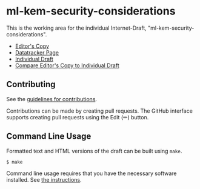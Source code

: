 # ml-kem-security-considerations

This is the working area for the individual Internet-Draft, "ml-kem-security-considerations".

* [Editor's Copy](https://sfluhrer.github.io/ml-kem-security-considerations/#go.draft-sfluhrer-cfrg-ml-kem-security-considerations.html)
* [Datatracker Page](https://datatracker.ietf.org/doc/draft-sfluhrer-cfrg-ml-kem-security-considerations)
* [Individual Draft](https://datatracker.ietf.org/doc/html/draft-sfluhrer-cfrg-ml-kem-security-considerations)
* [Compare Editor's Copy to Individual Draft](https://sfluhrer.github.io/ml-kem-security-considerations/#go.draft-sfluhrer-cfrg-ml-kem-security-considerations.diff)


## Contributing

See the
[guidelines for contributions](https://github.com/sfluhrer/ml-kem-security-considerations/blob/main/CONTRIBUTING.md).

Contributions can be made by creating pull requests.
The GitHub interface supports creating pull requests using the Edit (✏) button.


## Command Line Usage

Formatted text and HTML versions of the draft can be built using `make`.

```sh
$ make
```

Command line usage requires that you have the necessary software installed.  See
[the instructions](https://github.com/martinthomson/i-d-template/blob/main/doc/SETUP.md).

